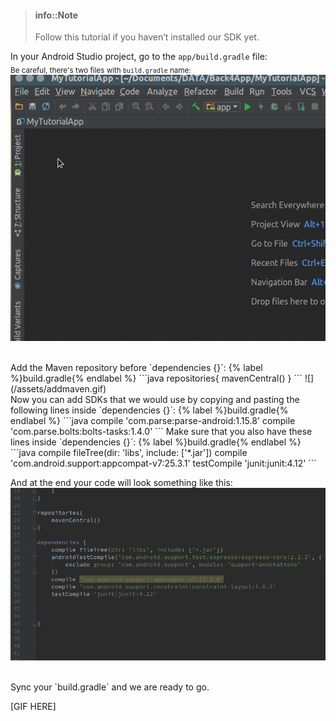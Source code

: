 > #### info::Note
> Follow this tutorial if you haven’t installed our SDK yet.

In your Android Studio project, go to the `app/build.gradle` file:
<br><sub>Be careful, there's two files with `build.gradle` name:</sub>
![](/assets/opengradle.gif)

<BR>
Add the Maven repository before `dependencies {}`:
{% label %}build.gradle{% endlabel %}
```java
repositories{
    mavenCentral()
}
```
![](/assets/addmaven.gif)

<BR>
Now you can add SDKs that we would use by copying and pasting the following lines inside `dependencies {}`:
  {% label %}build.gradle{% endlabel %}
  ```java
  compile 'com.parse:parse-android:1.15.8'
  compile 'com.parse.bolts:bolts-tasks:1.4.0'
  ```
 Make sure that you also have these lines inside `dependencies {}`:
  {% label %}build.gradle{% endlabel %}
  ```java
  compile fileTree(dir: 'libs', include: ['*.jar'])
  compile 'com.android.support:appcompat-v7:25.3.1'
  testCompile 'junit:junit:4.12'
  ```

And at the end your code will look something like this:
![](/assets/addSDK.gif)

<BR>
Sync your `build.gradle` and we are ready to go.

[GIF HERE]

